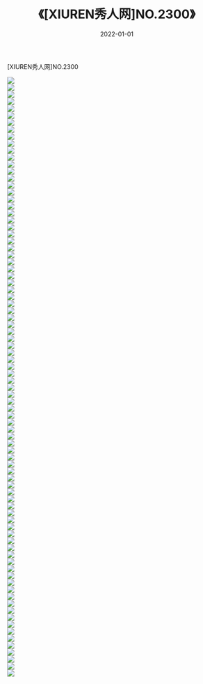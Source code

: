 ﻿---
layout: post
title:  《[XIUREN秀人网]NO.2300》
date:   2022-01-01
img: http://img.660000.xyz/Sharelink/秀人网/秀人网第03部分/[XIUREN秀人网]NO.2300/000.jpg
categories: [美女, 清纯, 唯美]
---

[XIUREN秀人网]NO.2300

 ![](http://img.660000.xyz/Sharelink/秀人网/秀人网第03部分/[XIUREN秀人网]NO.2300/001.jpg) <br>![](http://img.660000.xyz/Sharelink/秀人网/秀人网第03部分/[XIUREN秀人网]NO.2300/002.jpg) <br>![](http://img.660000.xyz/Sharelink/秀人网/秀人网第03部分/[XIUREN秀人网]NO.2300/003.jpg) <br>![](http://img.660000.xyz/Sharelink/秀人网/秀人网第03部分/[XIUREN秀人网]NO.2300/004.jpg) <br>![](http://img.660000.xyz/Sharelink/秀人网/秀人网第03部分/[XIUREN秀人网]NO.2300/005.jpg) <br>![](http://img.660000.xyz/Sharelink/秀人网/秀人网第03部分/[XIUREN秀人网]NO.2300/006.jpg) <br>![](http://img.660000.xyz/Sharelink/秀人网/秀人网第03部分/[XIUREN秀人网]NO.2300/007.jpg) <br>![](http://img.660000.xyz/Sharelink/秀人网/秀人网第03部分/[XIUREN秀人网]NO.2300/008.jpg) <br>![](http://img.660000.xyz/Sharelink/秀人网/秀人网第03部分/[XIUREN秀人网]NO.2300/009.jpg) <br>![](http://img.660000.xyz/Sharelink/秀人网/秀人网第03部分/[XIUREN秀人网]NO.2300/010.jpg) <br>![](http://img.660000.xyz/Sharelink/秀人网/秀人网第03部分/[XIUREN秀人网]NO.2300/011.jpg) <br>![](http://img.660000.xyz/Sharelink/秀人网/秀人网第03部分/[XIUREN秀人网]NO.2300/012.jpg) <br>![](http://img.660000.xyz/Sharelink/秀人网/秀人网第03部分/[XIUREN秀人网]NO.2300/013.jpg) <br>![](http://img.660000.xyz/Sharelink/秀人网/秀人网第03部分/[XIUREN秀人网]NO.2300/014.jpg) <br>![](http://img.660000.xyz/Sharelink/秀人网/秀人网第03部分/[XIUREN秀人网]NO.2300/015.jpg) <br>![](http://img.660000.xyz/Sharelink/秀人网/秀人网第03部分/[XIUREN秀人网]NO.2300/016.jpg) <br>![](http://img.660000.xyz/Sharelink/秀人网/秀人网第03部分/[XIUREN秀人网]NO.2300/017.jpg) <br>![](http://img.660000.xyz/Sharelink/秀人网/秀人网第03部分/[XIUREN秀人网]NO.2300/018.jpg) <br>![](http://img.660000.xyz/Sharelink/秀人网/秀人网第03部分/[XIUREN秀人网]NO.2300/019.jpg) <br>![](http://img.660000.xyz/Sharelink/秀人网/秀人网第03部分/[XIUREN秀人网]NO.2300/020.jpg) <br>![](http://img.660000.xyz/Sharelink/秀人网/秀人网第03部分/[XIUREN秀人网]NO.2300/021.jpg) <br>![](http://img.660000.xyz/Sharelink/秀人网/秀人网第03部分/[XIUREN秀人网]NO.2300/022.jpg) <br>![](http://img.660000.xyz/Sharelink/秀人网/秀人网第03部分/[XIUREN秀人网]NO.2300/023.jpg) <br>![](http://img.660000.xyz/Sharelink/秀人网/秀人网第03部分/[XIUREN秀人网]NO.2300/024.jpg) <br>![](http://img.660000.xyz/Sharelink/秀人网/秀人网第03部分/[XIUREN秀人网]NO.2300/025.jpg) <br>![](http://img.660000.xyz/Sharelink/秀人网/秀人网第03部分/[XIUREN秀人网]NO.2300/026.jpg) <br>![](http://img.660000.xyz/Sharelink/秀人网/秀人网第03部分/[XIUREN秀人网]NO.2300/027.jpg) <br>![](http://img.660000.xyz/Sharelink/秀人网/秀人网第03部分/[XIUREN秀人网]NO.2300/028.jpg) <br>![](http://img.660000.xyz/Sharelink/秀人网/秀人网第03部分/[XIUREN秀人网]NO.2300/029.jpg) <br>![](http://img.660000.xyz/Sharelink/秀人网/秀人网第03部分/[XIUREN秀人网]NO.2300/030.jpg) <br>![](http://img.660000.xyz/Sharelink/秀人网/秀人网第03部分/[XIUREN秀人网]NO.2300/031.jpg) <br>![](http://img.660000.xyz/Sharelink/秀人网/秀人网第03部分/[XIUREN秀人网]NO.2300/032.jpg) <br>![](http://img.660000.xyz/Sharelink/秀人网/秀人网第03部分/[XIUREN秀人网]NO.2300/033.jpg) <br>![](http://img.660000.xyz/Sharelink/秀人网/秀人网第03部分/[XIUREN秀人网]NO.2300/034.jpg) <br>![](http://img.660000.xyz/Sharelink/秀人网/秀人网第03部分/[XIUREN秀人网]NO.2300/035.jpg) <br>![](http://img.660000.xyz/Sharelink/秀人网/秀人网第03部分/[XIUREN秀人网]NO.2300/036.jpg) <br>![](http://img.660000.xyz/Sharelink/秀人网/秀人网第03部分/[XIUREN秀人网]NO.2300/037.jpg) <br>![](http://img.660000.xyz/Sharelink/秀人网/秀人网第03部分/[XIUREN秀人网]NO.2300/038.jpg) <br>![](http://img.660000.xyz/Sharelink/秀人网/秀人网第03部分/[XIUREN秀人网]NO.2300/039.jpg) <br>![](http://img.660000.xyz/Sharelink/秀人网/秀人网第03部分/[XIUREN秀人网]NO.2300/040.jpg) <br>![](http://img.660000.xyz/Sharelink/秀人网/秀人网第03部分/[XIUREN秀人网]NO.2300/041.jpg) <br>![](http://img.660000.xyz/Sharelink/秀人网/秀人网第03部分/[XIUREN秀人网]NO.2300/042.jpg) <br>![](http://img.660000.xyz/Sharelink/秀人网/秀人网第03部分/[XIUREN秀人网]NO.2300/043.jpg) <br>![](http://img.660000.xyz/Sharelink/秀人网/秀人网第03部分/[XIUREN秀人网]NO.2300/044.jpg) <br>![](http://img.660000.xyz/Sharelink/秀人网/秀人网第03部分/[XIUREN秀人网]NO.2300/045.jpg) <br>![](http://img.660000.xyz/Sharelink/秀人网/秀人网第03部分/[XIUREN秀人网]NO.2300/046.jpg) <br>![](http://img.660000.xyz/Sharelink/秀人网/秀人网第03部分/[XIUREN秀人网]NO.2300/047.jpg) <br>![](http://img.660000.xyz/Sharelink/秀人网/秀人网第03部分/[XIUREN秀人网]NO.2300/048.jpg) <br>![](http://img.660000.xyz/Sharelink/秀人网/秀人网第03部分/[XIUREN秀人网]NO.2300/049.jpg) <br>![](http://img.660000.xyz/Sharelink/秀人网/秀人网第03部分/[XIUREN秀人网]NO.2300/050.jpg) <br>![](http://img.660000.xyz/Sharelink/秀人网/秀人网第03部分/[XIUREN秀人网]NO.2300/051.jpg) <br>![](http://img.660000.xyz/Sharelink/秀人网/秀人网第03部分/[XIUREN秀人网]NO.2300/052.jpg) <br>![](http://img.660000.xyz/Sharelink/秀人网/秀人网第03部分/[XIUREN秀人网]NO.2300/053.jpg) <br>![](http://img.660000.xyz/Sharelink/秀人网/秀人网第03部分/[XIUREN秀人网]NO.2300/054.jpg) <br>![](http://img.660000.xyz/Sharelink/秀人网/秀人网第03部分/[XIUREN秀人网]NO.2300/055.jpg) <br>![](http://img.660000.xyz/Sharelink/秀人网/秀人网第03部分/[XIUREN秀人网]NO.2300/056.jpg) <br>![](http://img.660000.xyz/Sharelink/秀人网/秀人网第03部分/[XIUREN秀人网]NO.2300/057.jpg) <br>![](http://img.660000.xyz/Sharelink/秀人网/秀人网第03部分/[XIUREN秀人网]NO.2300/058.jpg) <br>![](http://img.660000.xyz/Sharelink/秀人网/秀人网第03部分/[XIUREN秀人网]NO.2300/059.jpg) <br>![](http://img.660000.xyz/Sharelink/秀人网/秀人网第03部分/[XIUREN秀人网]NO.2300/060.jpg) <br>![](http://img.660000.xyz/Sharelink/秀人网/秀人网第03部分/[XIUREN秀人网]NO.2300/061.jpg) <br>![](http://img.660000.xyz/Sharelink/秀人网/秀人网第03部分/[XIUREN秀人网]NO.2300/062.jpg) <br>![](http://img.660000.xyz/Sharelink/秀人网/秀人网第03部分/[XIUREN秀人网]NO.2300/063.jpg) <br>![](http://img.660000.xyz/Sharelink/秀人网/秀人网第03部分/[XIUREN秀人网]NO.2300/064.jpg) <br>![](http://img.660000.xyz/Sharelink/秀人网/秀人网第03部分/[XIUREN秀人网]NO.2300/065.jpg) <br>![](http://img.660000.xyz/Sharelink/秀人网/秀人网第03部分/[XIUREN秀人网]NO.2300/066.jpg) <br>![](http://img.660000.xyz/Sharelink/秀人网/秀人网第03部分/[XIUREN秀人网]NO.2300/067.jpg) <br>![](http://img.660000.xyz/Sharelink/秀人网/秀人网第03部分/[XIUREN秀人网]NO.2300/068.jpg) <br>![](http://img.660000.xyz/Sharelink/秀人网/秀人网第03部分/[XIUREN秀人网]NO.2300/069.jpg) <br>![](http://img.660000.xyz/Sharelink/秀人网/秀人网第03部分/[XIUREN秀人网]NO.2300/070.jpg) <br>![](http://img.660000.xyz/Sharelink/秀人网/秀人网第03部分/[XIUREN秀人网]NO.2300/071.jpg) <br>![](http://img.660000.xyz/Sharelink/秀人网/秀人网第03部分/[XIUREN秀人网]NO.2300/072.jpg) <br>![](http://img.660000.xyz/Sharelink/秀人网/秀人网第03部分/[XIUREN秀人网]NO.2300/073.jpg) <br>![](http://img.660000.xyz/Sharelink/秀人网/秀人网第03部分/[XIUREN秀人网]NO.2300/074.jpg) <br>![](http://img.660000.xyz/Sharelink/秀人网/秀人网第03部分/[XIUREN秀人网]NO.2300/075.jpg) <br>![](http://img.660000.xyz/Sharelink/秀人网/秀人网第03部分/[XIUREN秀人网]NO.2300/076.jpg) <br>![](http://img.660000.xyz/Sharelink/秀人网/秀人网第03部分/[XIUREN秀人网]NO.2300/077.jpg) <br>![](http://img.660000.xyz/Sharelink/秀人网/秀人网第03部分/[XIUREN秀人网]NO.2300/078.jpg) <br>![](http://img.660000.xyz/Sharelink/秀人网/秀人网第03部分/[XIUREN秀人网]NO.2300/079.jpg) <br>![](http://img.660000.xyz/Sharelink/秀人网/秀人网第03部分/[XIUREN秀人网]NO.2300/080.jpg) <br>![](http://img.660000.xyz/Sharelink/秀人网/秀人网第03部分/[XIUREN秀人网]NO.2300/081.jpg) <br>![](http://img.660000.xyz/Sharelink/秀人网/秀人网第03部分/[XIUREN秀人网]NO.2300/082.jpg) <br>![](http://img.660000.xyz/Sharelink/秀人网/秀人网第03部分/[XIUREN秀人网]NO.2300/083.jpg) <br>![](http://img.660000.xyz/Sharelink/秀人网/秀人网第03部分/[XIUREN秀人网]NO.2300/084.jpg) <br>![](http://img.660000.xyz/Sharelink/秀人网/秀人网第03部分/[XIUREN秀人网]NO.2300/085.jpg) <br>![](http://img.660000.xyz/Sharelink/秀人网/秀人网第03部分/[XIUREN秀人网]NO.2300/086.jpg) <br>